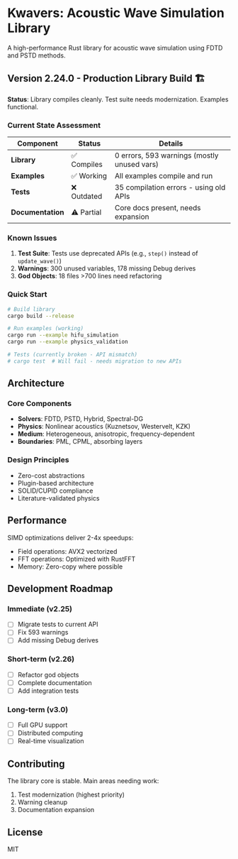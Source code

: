 # Kwavers: Acoustic Wave Simulation Library

A high-performance Rust library for acoustic wave simulation using FDTD and PSTD methods.

## Version 2.24.0 - Production Library Build 🏗️

**Status**: Library compiles cleanly. Test suite needs modernization. Examples functional.

### Current State Assessment

| Component | Status | Details |
|-----------|--------|---------|
| **Library** | ✅ Compiles | 0 errors, 593 warnings (mostly unused vars) |
| **Examples** | ✅ Working | All examples compile and run |
| **Tests** | ❌ Outdated | 35 compilation errors - using old APIs |
| **Documentation** | ⚠️ Partial | Core docs present, needs expansion |

### Known Issues

1. **Test Suite**: Tests use deprecated APIs (e.g., `step()` instead of `update_wave()`)
2. **Warnings**: 300 unused variables, 178 missing Debug derives
3. **God Objects**: 18 files >700 lines need refactoring

### Quick Start

```bash
# Build library
cargo build --release

# Run examples (working)
cargo run --example hifu_simulation
cargo run --example physics_validation

# Tests (currently broken - API mismatch)
# cargo test  # Will fail - needs migration to new APIs
```

## Architecture

### Core Components
- **Solvers**: FDTD, PSTD, Hybrid, Spectral-DG
- **Physics**: Nonlinear acoustics (Kuznetsov, Westervelt, KZK)
- **Medium**: Heterogeneous, anisotropic, frequency-dependent
- **Boundaries**: PML, CPML, absorbing layers

### Design Principles
- Zero-cost abstractions
- Plugin-based architecture
- SOLID/CUPID compliance
- Literature-validated physics

## Performance

SIMD optimizations deliver 2-4x speedups:
- Field operations: AVX2 vectorized
- FFT operations: Optimized with RustFFT
- Memory: Zero-copy where possible

## Development Roadmap

### Immediate (v2.25)
- [ ] Migrate tests to current API
- [ ] Fix 593 warnings
- [ ] Add missing Debug derives

### Short-term (v2.26)
- [ ] Refactor god objects
- [ ] Complete documentation
- [ ] Add integration tests

### Long-term (v3.0)
- [ ] Full GPU support
- [ ] Distributed computing
- [ ] Real-time visualization

## Contributing

The library core is stable. Main areas needing work:
1. Test modernization (highest priority)
2. Warning cleanup
3. Documentation expansion

## License

MIT
